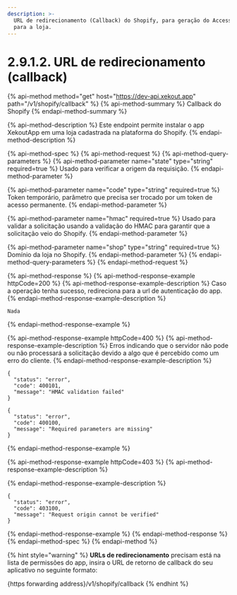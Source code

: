```yaml
---
description: >-
  URL de redirecionamento (Callback) do Shopify, para geração do Access Token
  para a loja.
---
```


# 2.9.1.2. URL de redirecionamento \(callback\)

{% api-method method="get" host="https://dev-api.xekout.app" path="/v1/shopify/callback" %}
{% api-method-summary %}
Callback do Shopify
{% endapi-method-summary %}

{% api-method-description %}
Este endpoint permite instalar o app XekoutApp em uma loja cadastrada na plataforma do Shopify.
{% endapi-method-description %}

{% api-method-spec %}
{% api-method-request %}
{% api-method-query-parameters %}
{% api-method-parameter name="state" type="string" required=true %}
Usado para verificar a origem da requisição.
{% endapi-method-parameter %}

{% api-method-parameter name="code" type="string" required=true %}
Token temporário, parâmetro que precisa ser trocado por um token de acesso permanente.
{% endapi-method-parameter %}

{% api-method-parameter name="hmac" required=true %}
Usado para validar a solicitação usando a validação do HMAC para garantir que a solicitação veio do Shopify.
{% endapi-method-parameter %}

{% api-method-parameter name="shop" type="string" required=true %}
Domínio da loja no Shopify.
{% endapi-method-parameter %}
{% endapi-method-query-parameters %}
{% endapi-method-request %}

{% api-method-response %}
{% api-method-response-example httpCode=200 %}
{% api-method-response-example-description %}
Caso a operação tenha sucesso, redireciona para a url de autenticação do app.
{% endapi-method-response-example-description %}

```
Nada
```
{% endapi-method-response-example %}

{% api-method-response-example httpCode=400 %}
{% api-method-response-example-description %}
Erros indicando que o servidor não pode ou não processará a solicitação devido a algo que é percebido como um erro do cliente.
{% endapi-method-response-example-description %}

```
{
  "status": "error",
  "code": 400101,
  "message": "HMAC validation failed"
}

{
  "status": "error",
  "code": 400100,
  "message": "Required parameters are missing"
}
```
{% endapi-method-response-example %}

{% api-method-response-example httpCode=403 %}
{% api-method-response-example-description %}

{% endapi-method-response-example-description %}

```
{
  "status": "error",
  "code": 403100,
  "message": "Request origin cannot be verified"
}
```
{% endapi-method-response-example %}
{% endapi-method-response %}
{% endapi-method-spec %}
{% endapi-method %}

{% hint style="warning" %}
**URLs de redirecionamento** precisam está na lista de permissões do app, insira o URL de retorno de callback do seu aplicativo no seguinte formato: 

{https forwarding address}/v1/shopify/callback
{% endhint %}



